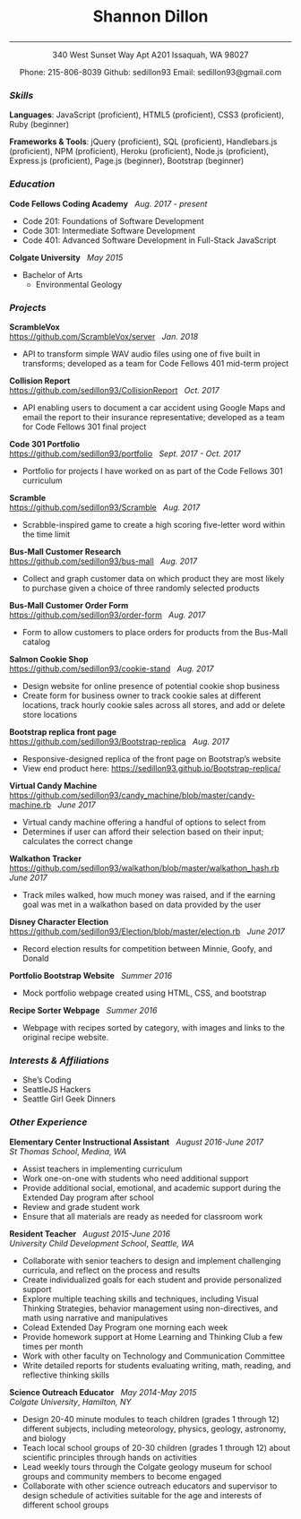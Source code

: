 # <p align="center">Shannon Dillon</p>
***
<p align="center">
340 West Sunset Way Apt A201 Issaquah, WA 98027
</p>
<p align="center">
Phone: 215-806-8039
Github: sedillon93
Email: sedillon93@gmail.com</p>

### _Skills_
**Languages**: JavaScript (proficient), HTML5 (proficient), CSS3 (proficient), Ruby (beginner)

**Frameworks & Tools**:  jQuery (proficient), SQL (proficient), Handlebars.js (proficient), NPM (proficient), Heroku (proficient), Node.js (proficient), Express.js (proficient), Page.js (beginner), Bootstrap (beginner)

### _Education_
**Code Fellows Coding Academy** &nbsp;			            _Aug. 2017 - present_
<br />
- Code 201: Foundations of Software Development <br />
- Code 301: Intermediate Software Development <br />
- Code 401: Advanced Software Development in Full-Stack JavaScript


**Colgate University** &nbsp; _May 2015_
<br />
- Bachelor of Arts
  - Environmental Geology

### _Projects_
**ScrambleVox** <br />
https://github.com/ScrambleVox/server &nbsp; _Jan. 2018_
- API to transform simple WAV audio files using one of five built in transforms; developed as a team for Code Fellows 401 mid-term project

**Collision Report** <br />
https://github.com/sedillon93/CollisionReport &nbsp; _Oct. 2017_
- API enabling users to document a car accident using Google Maps and email the report to their insurance representative; developed as a team for Code Fellows 301 final project

**Code 301 Portfolio** <br />
https://github.com/sedillon93/portfolio	&nbsp; _Sept. 2017 -  Oct. 2017_
- Portfolio for projects I have worked on as part of the Code Fellows 301 curriculum

**Scramble** <br />
https://github.com/sedillon93/Scramble &nbsp; _Aug. 2017_
- Scrabble-inspired game to create a high scoring five-letter word within the time limit

**Bus-Mall Customer Research** <br />
https://github.com/sedillon93/bus-mall &nbsp; _Aug. 2017_
- Collect and graph customer data on which product they are most likely to purchase given a choice of three randomly selected products

**Bus-Mall Customer Order Form** <br />
https://github.com/sedillon93/order-form &nbsp; _Aug. 2017_
- Form to allow customers to place orders for products from the Bus-Mall catalog

**Salmon Cookie Shop** <br />
https://github.com/sedillon93/cookie-stand &nbsp; _Aug. 2017_
- Design website for online presence of potential cookie shop business
- Create form for business owner to track cookie sales at different locations, track hourly cookie sales across all stores, and add or delete store locations

**Bootstrap replica front page** <br />
https://github.com/sedillon93/Bootstrap-replica &nbsp; _Aug. 2017_
- Responsive-designed replica of the front page on Bootstrap’s website
- View end product here: https://sedillon93.github.io/Bootstrap-replica/

**Virtual Candy Machine** <br />
https://github.com/sedillon93/candy_machine/blob/master/candy-machine.rb &nbsp; _June 2017_
- Virtual candy machine offering a handful of options to select from
- Determines if user can afford their selection based on their input; calculates the correct change

**Walkathon Tracker** <br />
https://github.com/sedillon93/walkathon/blob/master/walkathon_hash.rb &nbsp; _June 2017_
- Track miles walked, how much money was raised, and if the earning goal was met in a walkathon based on data provided by the user

**Disney Character Election** <br />
https://github.com/sedillon93/Election/blob/master/election.rb
 &nbsp; _June 2017_
- Record election results for competition between Minnie, Goofy, and Donald

**Portfolio Bootstrap Website** &nbsp; _Summer 2016_
  - Mock portfolio webpage created using HTML, CSS, and bootstrap

**Recipe Sorter Webpage** &nbsp; _Summer 2016_
  - Webpage with recipes sorted by category, with images and links to the original recipe website.


### _Interests & Affiliations_
- She’s Coding <br />
- SeattleJS Hackers <br />
- Seattle Girl Geek Dinners

### _Other Experience_
**Elementary Center Instructional Assistant** &nbsp; _August 2016-June 2017_
<br />
_St Thomas School_, _Medina, WA_
  - Assist teachers in implementing curriculum
  - Work one-on-one with students who need additional support
  - Provide additional social, emotional, and academic support during the Extended Day program after school
  - Review and grade student work
  - Ensure that all materials are ready as needed for classroom work

**Resident Teacher** &nbsp; _August 2015-June 2016_
<br />
 _University Child Development School_, _Seattle, WA_
  - Collaborate with senior teachers to design and implement challenging curricula,​ a​nd reflect on the process and results
  - Create individualized goals for each student and provide personalized support
  - Explore multiple teaching skills and techniques, including Visual Thinking Strategies, behavior management using non-directives, and math using narrative and manipulatives
  - Co­lead Extended Day Program one morning each week
  - Provide homework support at Home Learning and Thinking Club a few times per month
  - Work with other faculty on Technology and Communication Committee
  - Write detailed reports for students evaluating writing, math, reading, and reflective thinking skills

**Science Outreach Educator** &nbsp; _May 2014-May 2015_
<br />
_Colgate University_, _Hamilton, NY_
  - Design 20­-40 minute modules to teach children (grades 1​ through 12​) different subjects, including meteorology, physics, geology, astronomy, and biology
  - Teach local school groups of 20-­30 children (grades 1​ through 12​) about scientific principles
through hands­ on activities
  - Lead weekly tours through the Colgate geology museum for school groups and community members to become engaged
  - Collaborate with other science outreach educators and supervisor to design schedule of activities suitable for the age and interests of different school groups

